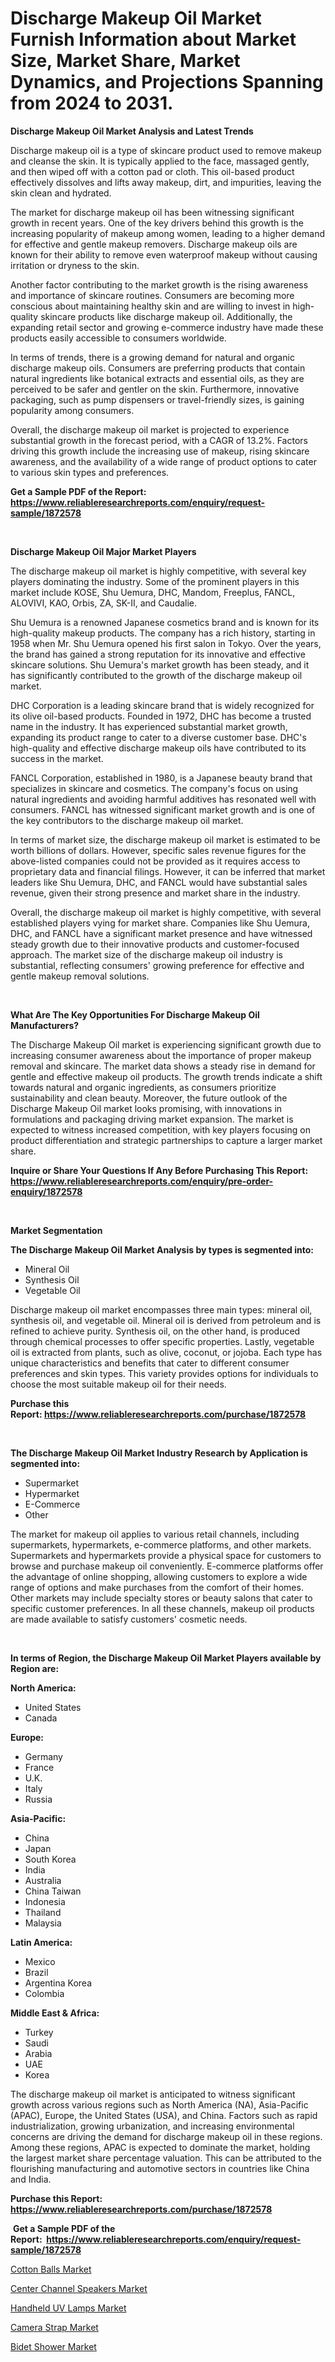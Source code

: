 <p><h1>Discharge Makeup Oil Market Furnish Information about Market Size, Market Share, Market Dynamics, and Projections Spanning from 2024 to 2031.</h1></p><p><strong>Discharge Makeup Oil Market Analysis and Latest Trends</strong></p>
<p><p>Discharge makeup oil is a type of skincare product used to remove makeup and cleanse the skin. It is typically applied to the face, massaged gently, and then wiped off with a cotton pad or cloth. This oil-based product effectively dissolves and lifts away makeup, dirt, and impurities, leaving the skin clean and hydrated.</p><p>The market for discharge makeup oil has been witnessing significant growth in recent years. One of the key drivers behind this growth is the increasing popularity of makeup among women, leading to a higher demand for effective and gentle makeup removers. Discharge makeup oils are known for their ability to remove even waterproof makeup without causing irritation or dryness to the skin.</p><p>Another factor contributing to the market growth is the rising awareness and importance of skincare routines. Consumers are becoming more conscious about maintaining healthy skin and are willing to invest in high-quality skincare products like discharge makeup oil. Additionally, the expanding retail sector and growing e-commerce industry have made these products easily accessible to consumers worldwide.</p><p>In terms of trends, there is a growing demand for natural and organic discharge makeup oils. Consumers are preferring products that contain natural ingredients like botanical extracts and essential oils, as they are perceived to be safer and gentler on the skin. Furthermore, innovative packaging, such as pump dispensers or travel-friendly sizes, is gaining popularity among consumers.</p><p>Overall, the discharge makeup oil market is projected to experience substantial growth in the forecast period, with a CAGR of 13.2%. Factors driving this growth include the increasing use of makeup, rising skincare awareness, and the availability of a wide range of product options to cater to various skin types and preferences.</p></p>
<p><strong>Get a Sample PDF of the Report:&nbsp; <a href="https://www.reliableresearchreports.com/enquiry/request-sample/1872578">https://www.reliableresearchreports.com/enquiry/request-sample/1872578</a></strong></p>
<p>&nbsp;</p>
<p><strong>Discharge Makeup Oil Major Market Players</strong></p>
<p><p>The discharge makeup oil market is highly competitive, with several key players dominating the industry. Some of the prominent players in this market include KOSE, Shu Uemura, DHC, Mandom, Freeplus, FANCL, ALOVIVI, KAO, Orbis, ZA, SK-II, and Caudalie.</p><p>Shu Uemura is a renowned Japanese cosmetics brand and is known for its high-quality makeup products. The company has a rich history, starting in 1958 when Mr. Shu Uemura opened his first salon in Tokyo. Over the years, the brand has gained a strong reputation for its innovative and effective skincare solutions. Shu Uemura's market growth has been steady, and it has significantly contributed to the growth of the discharge makeup oil market.</p><p>DHC Corporation is a leading skincare brand that is widely recognized for its olive oil-based products. Founded in 1972, DHC has become a trusted name in the industry. It has experienced substantial market growth, expanding its product range to cater to a diverse customer base. DHC's high-quality and effective discharge makeup oils have contributed to its success in the market.</p><p>FANCL Corporation, established in 1980, is a Japanese beauty brand that specializes in skincare and cosmetics. The company's focus on using natural ingredients and avoiding harmful additives has resonated well with consumers. FANCL has witnessed significant market growth and is one of the key contributors to the discharge makeup oil market.</p><p>In terms of market size, the discharge makeup oil market is estimated to be worth billions of dollars. However, specific sales revenue figures for the above-listed companies could not be provided as it requires access to proprietary data and financial filings. However, it can be inferred that market leaders like Shu Uemura, DHC, and FANCL would have substantial sales revenue, given their strong presence and market share in the industry.</p><p>Overall, the discharge makeup oil market is highly competitive, with several established players vying for market share. Companies like Shu Uemura, DHC, and FANCL have a significant market presence and have witnessed steady growth due to their innovative products and customer-focused approach. The market size of the discharge makeup oil industry is substantial, reflecting consumers' growing preference for effective and gentle makeup removal solutions.</p></p>
<p>&nbsp;</p>
<p><strong>What Are The Key Opportunities For Discharge Makeup Oil Manufacturers?</strong></p>
<p><p>The Discharge Makeup Oil market is experiencing significant growth due to increasing consumer awareness about the importance of proper makeup removal and skincare. The market data shows a steady rise in demand for gentle and effective makeup oil products. The growth trends indicate a shift towards natural and organic ingredients, as consumers prioritize sustainability and clean beauty. Moreover, the future outlook of the Discharge Makeup Oil market looks promising, with innovations in formulations and packaging driving market expansion. The market is expected to witness increased competition, with key players focusing on product differentiation and strategic partnerships to capture a larger market share.</p></p>
<p><strong>Inquire or Share Your Questions If Any Before Purchasing This Report: <a href="https://www.reliableresearchreports.com/enquiry/pre-order-enquiry/1872578">https://www.reliableresearchreports.com/enquiry/pre-order-enquiry/1872578</a></strong></p>
<p>&nbsp;</p>
<p><strong>Market Segmentation</strong></p>
<p><strong>The Discharge Makeup Oil Market Analysis by types is segmented into:</strong></p>
<p><ul><li>Mineral Oil</li><li>Synthesis Oil</li><li>Vegetable Oil</li></ul></p>
<p><p>Discharge makeup oil market encompasses three main types: mineral oil, synthesis oil, and vegetable oil. Mineral oil is derived from petroleum and is refined to achieve purity. Synthesis oil, on the other hand, is produced through chemical processes to offer specific properties. Lastly, vegetable oil is extracted from plants, such as olive, coconut, or jojoba. Each type has unique characteristics and benefits that cater to different consumer preferences and skin types. This variety provides options for individuals to choose the most suitable makeup oil for their needs.</p></p>
<p><strong>Purchase this Report:&nbsp;<a href="https://www.reliableresearchreports.com/purchase/1872578">https://www.reliableresearchreports.com/purchase/1872578</a></strong></p>
<p>&nbsp;</p>
<p><strong>The Discharge Makeup Oil Market Industry Research by Application is segmented into:</strong></p>
<p><ul><li>Supermarket</li><li>Hypermarket</li><li>E-Commerce</li><li>Other</li></ul></p>
<p><p>The market for makeup oil applies to various retail channels, including supermarkets, hypermarkets, e-commerce platforms, and other markets. Supermarkets and hypermarkets provide a physical space for customers to browse and purchase makeup oil conveniently. E-commerce platforms offer the advantage of online shopping, allowing customers to explore a wide range of options and make purchases from the comfort of their homes. Other markets may include specialty stores or beauty salons that cater to specific customer preferences. In all these channels, makeup oil products are made available to satisfy customers' cosmetic needs.</p></p>
<p>&nbsp;</p>
<p><strong>In terms of Region, the Discharge Makeup Oil Market Players available by Region are:</strong></p>
<p>
    <p> <strong> North America: </strong>
        <ul>
            <li>United States</li>
            <li>Canada</li>
        </ul>
        </p> 
    <p> <strong> Europe: </strong>
        <ul>
            <li>Germany</li>
            <li>France</li>
            <li>U.K.</li>
            <li>Italy</li>
            <li>Russia</li>
        </ul>
        </p> 
    <p> <strong> Asia-Pacific: </strong>
        <ul>
            <li>China</li>
            <li>Japan</li>
            <li>South Korea</li>
            <li>India</li>
            <li>Australia</li>
            <li>China Taiwan</li>
            <li>Indonesia</li>
            <li>Thailand</li>
            <li>Malaysia</li>
        </ul>
        </p> 
    <p> <strong> Latin America: </strong>
        <ul>
            <li>Mexico</li>
            <li>Brazil</li>
            <li>Argentina Korea</li>
            <li>Colombia</li>
        </ul>
        </p> 
    <p> <strong> Middle East & Africa: </strong>
        <ul>
            <li>Turkey</li>
            <li>Saudi</li>
            <li>Arabia</li>
            <li>UAE</li>
            <li>Korea</li>
        </ul>
    </p>
    </p>
<p><p>The discharge makeup oil market is anticipated to witness significant growth across various regions such as North America (NA), Asia-Pacific (APAC), Europe, the United States (USA), and China. Factors such as rapid industrialization, growing urbanization, and increasing environmental concerns are driving the demand for discharge makeup oil in these regions. Among these regions, APAC is expected to dominate the market, holding the largest market share percentage valuation. This can be attributed to the flourishing manufacturing and automotive sectors in countries like China and India.</p></p>
<p><strong>Purchase this Report: <a href="https://www.reliableresearchreports.com/purchase/1872578">https://www.reliableresearchreports.com/purchase/1872578</a></strong></p>
<p>&nbsp;<strong>Get a Sample PDF of the Report:&nbsp;&nbsp;<a href="https://www.reliableresearchreports.com/enquiry/request-sample/1872578">https://www.reliableresearchreports.com/enquiry/request-sample/1872578</a></strong></p>
<p><strong></strong></p>
<p><p><a href="https://github.com/BryceTownsendr/Market-Research-Report-List-2/blob/main/cotton-balls-market.md">Cotton Balls Market</a></p><p><a href="https://github.com/RickHolmes3/Market-Research-Report-List-2/blob/main/center-channel-speakers-market.md">Center Channel Speakers Market</a></p><p><a href="https://github.com/PeterParrish5/Market-Research-Report-List-2/blob/main/handheld-uv-lamps-market.md">Handheld UV Lamps Market</a></p><p><a href="https://github.com/CliffMedina6/Market-Research-Report-List-2/blob/main/camera-strap-market.md">Camera Strap Market</a></p><p><a href="https://github.com/WillieWoodard/Market-Research-Report-List-2/blob/main/bidet-shower-market.md">Bidet Shower Market</a></p></p>